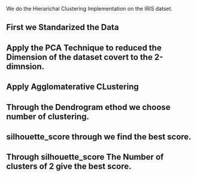 We do the Hierarichal Clustering Implementation on the IRIS datset.
## First we Standarized the Data
## Apply the PCA Technique to reduced the Dimension of the dataset covert to the 2-dimnsion.
##  Apply Agglomaterative CLustering
## Through the Dendrogram ethod we choose number of clustering.
## silhouette_score through we find the best score.
## Through silhouette_score  The Number of clusters of 2 give the best score. 